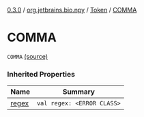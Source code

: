 [0.3.0](../../index.md) / [org.jetbrains.bio.npy](../index.md) / [Token](index.md) / [COMMA](.)

# COMMA

`COMMA` [(source)](https://github.com/JetBrains-Research/npy/blob/0.3.0/src/main/kotlin/org/jetbrains/bio/npy/Support.kt#L67)

### Inherited Properties

| Name | Summary |
|---|---|
| [regex](regex.md) | `val regex: <ERROR CLASS>` |
